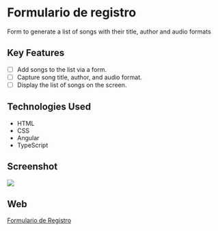 # Formulario de registro 

Form to generate a list of songs with their title, author and audio formats

## Key Features

- [ ] Add songs to the list via a form.
- [ ] Capture song title, author, and audio format.
- [ ] Display the list of songs on the screen.

## Technologies Used

- HTML
- CSS
- Angular
- TypeScript

## Screenshot


<img src="https://github.com/cub-tor/song-list/assets/90109229/32f11ac0-2592-47aa-b3ac-dda2a6b4da15">

## Web

[Formulario de Registro](https://canciones-autor.web.app/)
